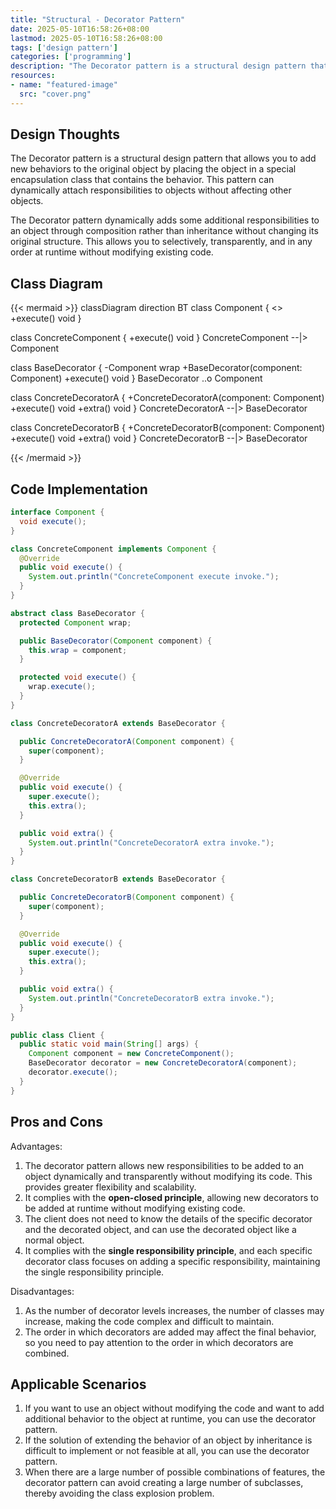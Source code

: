 ```yaml
---
title: "Structural - Decorator Pattern"
date: 2025-05-10T16:58:26+08:00
lastmod: 2025-05-10T16:58:26+08:00
tags: ['design pattern']
categories: ['programming']
description: "The Decorator pattern is a structural design pattern that allows you to add new behaviors to the original object by putting the object into a special encapsulation class that contains the behavior. This pattern can dynamically attach responsibilities to objects without affecting other objects."
resources:
- name: "featured-image"
  src: "cover.png"
---
```

<!--more-->
## Design Thoughts
The Decorator pattern is a structural design pattern that allows you to add new behaviors to the original object by placing the object in a special encapsulation class that contains the behavior. This pattern can dynamically attach responsibilities to objects without affecting other objects.

The Decorator pattern dynamically adds some additional responsibilities to an object through composition rather than inheritance without changing its original structure. This allows you to selectively, transparently, and in any order at runtime without modifying existing code.

## Class Diagram
{{< mermaid >}}
classDiagram
  direction BT
  class Component {
    <<interface>>
    +execute() void
  }

  class ConcreteComponent {
    +execute() void
  }
  ConcreteComponent --|> Component

  class BaseDecorator {
    -Component wrap
    +BaseDecorator(component: Component)
    +execute() void
  }
  BaseDecorator ..o Component

  class ConcreteDecoratorA {
    +ConcreteDecoratorA(component: Component)
    +execute() void
    +extra() void
  }
  ConcreteDecoratorA --|> BaseDecorator

  class ConcreteDecoratorB {
    +ConcreteDecoratorB(component: Component)
    +execute() void
    +extra() void
  }
  ConcreteDecoratorB --|> BaseDecorator

{{< /mermaid >}}

## Code Implementation
```java
interface Component {
  void execute();
}

class ConcreteComponent implements Component {
  @Override
  public void execute() {
    System.out.println("ConcreteComponent execute invoke.");
  }
}

abstract class BaseDecorator {
  protected Component wrap;

  public BaseDecorator(Component component) {
    this.wrap = component;
  }

  protected void execute() {
    wrap.execute();
  }
}

class ConcreteDecoratorA extends BaseDecorator {

  public ConcreteDecoratorA(Component component) {
    super(component);
  }

  @Override
  public void execute() {
    super.execute();
    this.extra();
  }

  public void extra() {
    System.out.println("ConcreteDecoratorA extra invoke.");
  }
}

class ConcreteDecoratorB extends BaseDecorator {

  public ConcreteDecoratorB(Component component) {
    super(component);
  }

  @Override
  public void execute() {
    super.execute();
    this.extra();
  }

  public void extra() {
    System.out.println("ConcreteDecoratorB extra invoke.");
  }
}

public class Client {
  public static void main(String[] args) {
    Component component = new ConcreteComponent();
    BaseDecorator decorator = new ConcreteDecoratorA(component);
    decorator.execute();
  }
}
```

## Pros and Cons
Advantages:
1. The decorator pattern allows new responsibilities to be added to an object dynamically and transparently without modifying its code. This provides greater flexibility and scalability.
2. It complies with the **open-closed principle**, allowing new decorators to be added at runtime without modifying existing code.
3. The client does not need to know the details of the specific decorator and the decorated object, and can use the decorated object like a normal object.
4. It complies with the **single responsibility principle**, and each specific decorator class focuses on adding a specific responsibility, maintaining the single responsibility principle.

Disadvantages:
1. As the number of decorator levels increases, the number of classes may increase, making the code complex and difficult to maintain.
2. The order in which decorators are added may affect the final behavior, so you need to pay attention to the order in which decorators are combined.

## Applicable Scenarios
1. If you want to use an object without modifying the code and want to add additional behavior to the object at runtime, you can use the decorator pattern.
2. If the solution of extending the behavior of an object by inheritance is difficult to implement or not feasible at all, you can use the decorator pattern.
3. When there are a large number of possible combinations of features, the decorator pattern can avoid creating a large number of subclasses, thereby avoiding the class explosion problem.
